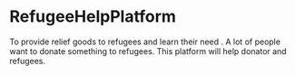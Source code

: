 # RefugeeHelpPlatform
To provide relief goods to refugees and learn their need . A lot of people want to donate something to refugees. This platform will help donator and refugees.
